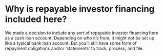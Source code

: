 
# Why is repayable investor financing included here?

We made a decision to include any sort of repayable investor financing here as a cash loan account. Depending on who it’s from, it might not be set up like a typical bank loan account. But you’ll still have some form of repayment obligations and/or ‘statements’ to track, process, and file.
